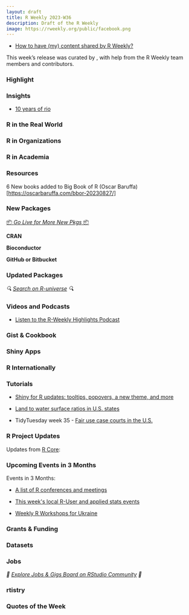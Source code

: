 ```yaml
---
layout: draft
title: R Weekly 2023-W36
description: Draft of the R Weekly
image: https://rweekly.org/public/facebook.png
---
```



+ [How to have (my) content shared by R Weekly?](https://github.com/rweekly/rweekly.org#how-to-have-my-content-shared-by-r-weekly)

This week’s release was curated by [](), with help from the R Weekly team members and contributors.



### Highlight



### Insights

* [10 years of rio](https://chainsawriot.com/postmannheim/2023/08/28/rio10.html)

### R in the Real World



### R in Organizations



### R in Academia



### Resources
6 New books added to Big Book of R (Oscar Baruffa)[https://oscarbaruffa.com/bbor-20230827/]


### New Packages

<p class="added-hostname"><a href="https://rweekly.org/live" target="_blank" class="externalLink">📦 <i>Go Live for More New Pkgs</i> 📦</a></p>


**CRAN**



**Bioconductor**



**GitHub or Bitbucket**



### Updated Packages

<i>🔍 [Search on R-universe](https://r-universe.dev/search/) 🔍</i>

### Videos and Podcasts

+ [Listen to the R-Weekly Highlights Podcast](https://rweekly.fireside.fm/)


### Gist & Cookbook



### Shiny Apps



### R Internationally



### Tutorials

+ [Shiny for R updates: tooltips, popovers, a new theme, and more](https://shiny.posit.co/blog/posts/bslib-tooltips/)

+ [Land to water surface ratios in U.S. states](https://jonathankitt.netlify.app/posts/2023-08-04-tt-us/)

+ TidyTuesday week 35 - [Fair use case courts in the U.S.](https://jonathankitt.netlify.app/posts/2023-08-29-tt-fair-use/)


<!--<div class="post-more-begin></div><div class="post-more-end"></div>-->

### R Project Updates

Updates from [R Core](http://developer.r-project.org/blosxom.cgi/R-devel/NEWS):


### Upcoming Events in 3 Months

Events in 3 Months:


+ [A list of R conferences and meetings](https://jumpingrivers.github.io/meetingsR/events.html)

+ [This week's local R-User and applied stats events](https://community.rstudio.com/c/irl)

+ [Weekly R Workshops for Ukraine](https://sites.google.com/view/dariia-mykhailyshyna/main/r-workshops-for-ukraine)

### Grants & Funding


### Datasets


### Jobs

<i>💼 [Explore Jobs & Gigs Board on RStudio Community](https://community.rstudio.com/c/jobs/) 💼</i>

### rtistry


### Quotes of the Week
